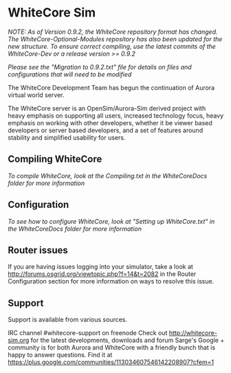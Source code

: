 # WhiteCore Sim

*NOTE: 
 As of Version 0.9.2, the WhiteCore repository format has changed.  
 The WhiteCore-Optional-Modules repository has also been updated for the new structure.
 To ensure correct compiling, use the latest commits of the WhiteCore-Dev or a release version >= 0.9.2*

*Please see the "Migration to 0.9.2.txt" file for details on files and configurations that will need to be modified*

The WhiteCore Development Team has begun the continuation of Aurora virtual world server.

The WhiteCore server is an OpenSim/Aurora-Sim derived project with heavy emphasis on supporting all users, 
increased technology focus, heavy emphasis on working with other developers,
whether it be viewer based developers or server based developers, 
and a set of features around stability and simplified usability for users.

## Compiling WhiteCore

*To compile WhiteCore, look at the Compiling.txt in the WhiteCoreDocs folder for more information*

## Configuration

*To see how to configure WhiteCore, look at "Setting up WhiteCore.txt" in the WhiteCoreDocs folder for more information*

## Router issues
If you are having issues logging into your simulator, take a look at http://forums.osgrid.org/viewtopic.php?f=14&t=2082 in the Router Configuration section for more information on ways to resolve this issue.

## Support
Support is available from various sources.

IRC channel #whitecore-support on freenode
Check out http://whitecore-sim.org for the latest developments, downloads and forum
Sarge's Google + community is for both Aurora and WhiteCore with a friendly bunch that is happy to answer questions. Find it at https://plus.google.com/communities/113034607546142208907?cfem=1